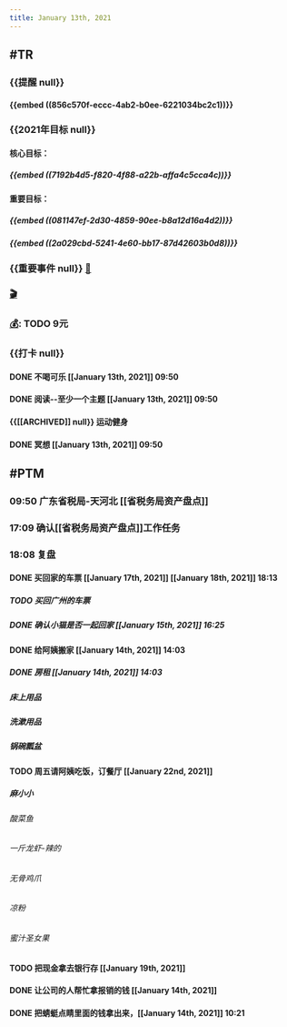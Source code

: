 ```yaml
---
title: January 13th, 2021
---
```


## #TR
### {{提醒 null}}
#### {{embed ((856c570f-eccc-4ab2-b0ee-6221034bc2c1))}}

### {{2021年目标 null}}
#### 核心目标：
##### {{embed ((7192b4d5-f820-4f88-a22b-affa4c5cca4c))}}

#### 重要目标：
##### {{embed ((081147ef-2d30-4859-90ee-b8a12d16a4d2))}}

##### {{embed ((2a029cbd-5241-4e60-bb17-87d42603b0d8))}}

### {{重要事件 null}} [🧸]([[Theday]])
#### 

### [🎬]([[PTM]]) 

### [💰]([[Tobill]]): TODO 9元

### {{打卡 null}}
#### DONE 不喝可乐 [[January 13th, 2021]] 09:50

#### DONE 阅读--至少一个主题 [[January 13th, 2021]] 09:50

#### {{[[ARCHIVED]] null}} 运动健身

#### DONE 冥想 [[January 13th, 2021]] 09:50

## #PTM
### 09:50 广东省税局-天河北 [[省税务局资产盘点]]

### 17:09 确认[[省税务局资产盘点]]工作任务

### 18:08 复盘
#### DONE 买回家的车票 [[January 17th, 2021]] [[January 18th, 2021]] 18:13
##### TODO 买回广州的车票

##### DONE 确认小猫是否一起回家 [[January 15th, 2021]] 16:25

#### DONE 给阿姨搬家 [[January 14th, 2021]] 14:03
##### DONE 房租 [[January 14th, 2021]] 14:03

##### 床上用品

##### 洗漱用品

##### 锅碗瓢盆

#### TODO 周五请阿姨吃饭，订餐厅 [[January 22nd, 2021]]
##### 麻小小
###### 酸菜鱼

###### 一斤龙虾-辣的

###### 无骨鸡爪

###### 凉粉

###### 蜜汁圣女果

#### TODO 把现金拿去银行存 [[January 19th, 2021]]

#### DONE 让公司的人帮忙拿报销的钱 [[January 14th, 2021]]

#### DONE 把蜻蜓点睛里面的钱拿出来，[[January 14th, 2021]] 10:21
